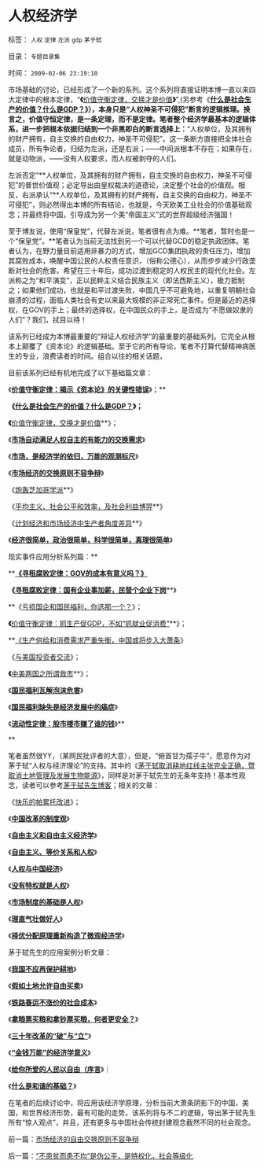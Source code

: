 # 人权经济学

标签： `人权` `定律` `左派` `gdp` `茅于轼` 

目录： `专题目录集`

时间： `2009-02-06 23:19:10`

市场基础的讨论，已经形成了一个新的系列。这个系列将直接证明本博一直以来四大定律中的根本定律，“**《**[价值守衡定律，交换才是价值](../../../2008/8/25/价值守恒定律：交换决定价值，政府采购与泡沫GDP.md)**》**”,(另参考《[**什么是社会生产的价值？什么是GDP？**](../../../2008/7/6/什么是社会生产的价值？什么是GDP？.md)**》），本身只是“人权神圣不可侵犯”断言的逻辑推理。换言之，价值守恒定律，是一条定理，而不是定律。笔者整个经济学最基本的逻辑体系，进一步把根本依据归结到一个非黑即白的断言选择上：**“人权单位，及其拥有的财产拥有，自主交换的自由权力，神圣不可侵犯”。这一条断方直接把全体社会成员，所有争论者，归结为左派，还是右派；——中间派根本不存在；如果存在，就是动物派，——没有人权要求，而人权被剥夺的人们。

左派否定“**人权单位，及其拥有的财产拥有，自主交换的自由权力，神圣不可侵犯”的普世价值观；必定导出由皇权裁决的道德论，决定整个社会的价值观。相反，右派承认“**人权单位，及其拥有的财产拥有，自主交换的自由权力，神圣不可侵犯”，则必然得出本博的所有结论，也就是，今天欧美工业社会的价值基础观念；并最终将中国，引导成为另一个美“帝国主义”式的世界超级经济强国！

至于博友说，使用“保皇党”，代替左派说，笔者很有点为难。**笔者，暂时也是一个“保皇党”。**笔者认为当前无法找到另一个可以代替GCD的稳定执政团体。笔者认为，在野力量目前适用非暴力的方式，增加GCD集团执政的责任压力，增加其腐败成本，唤醒中国公民的人权责任意识，（俗称公德心），从而步步减少行政垄断对社会的危害。希望在三十年后，成功过渡到稳定的人权民主的现代化社会。左派称之为“和平演变”，正以民粹主义结合民族主义（即法西斯主义），极力抵制之；如果他们成功，也就是和平过渡失败，中国几乎不可避免地，以重复明朝社会崩溃的过程，面临人类社会有史以来最大规模的非正常死亡事件。但是最近的选择权，在GOV的手上；最终的选择权，在中国民众的手上，是否成为“不愿做奴隶的人们”？我们，拭目以待！

该系列已经成为本博最重要的“辩证人权经济学”的最重要的基础系列。它完全从根本上颠覆了《资本论》的逻辑基础。至于它的所有导论，笔者不打算代替精神病医生的专业，浪费读者的时间。组合以往的相关话题，

目前该系列已经有机地完成了以下基础篇文章：

《**[价值守衡定律：揭示《资本论》的关键性错误](../../../2008/7/26/什么是生产的价值？揭示《资本论》的关键性错误.md)**》；**

**《**[**什么是社会生产的价值？什么是GDP？**](../../../2008/7/6/什么是社会生产的价值？什么是GDP？.md)**》；**

**《**[价值守衡定律，交换才是价值](../../../2008/8/25/价值守恒定律：交换决定价值，政府采购与泡沫GDP.md)**》；

《**[市场自动满足人权自主的有能力的交换需求](../../../2009/2/1/市场自动满足人权自主的有能力的交换需求.md)**》

《**[市场，是经济学的依归，万能的观测标尺](../../../2009/2/3/市场，是经济学的依归，万能的观测标尺.md)**》

《**[市场经济的交换原则不容争辩](../../../2009/2/5/市场经济的自由交换原则不容争辩.md)**》

《[炮轰芝加哥学派](../../../2009/2/2/炮轰芝加哥学派.md)**》

《[平均主义、社会公平和效率，及社会利益博羿](../../../2009/1/29/平均主义、社会公平和效率，及社会利益博羿.md)**》

《[计划经济和市场经济中生产者角度差异](../../../2009/1/22/计划经济和市场经济中的生产者角色差异.md)**》

《[**经济很简单，政治很简单，科学很简单，真理很简单**](../../../2009/1/24/经济很简单，政治很简单，科学很简单，真理很简单.md)》

现实事件应用分析系列篇：**

**[**《**](../../../2008/11/11/计划经济调用通货膨胀：政府的成本有意义吗？.md)[**寻租腐败定律：GOV的成本有意义吗？》**](../../../2008/11/11/计划经济调用通货膨胀：政府的成本有意义吗？.md)

**《**[**寻租腐败定律：国有企业事加薪，民营个企业下岗**](../../../2008/7/15/寻租腐败定律：国有企业事加薪，民营个企业下岗.md)**》

**《[亏损国企和国民福利，你选那一个？](../../../2008/9/5/亏损国企和国民福利.md)》；

**《**[价值守衡定律：抓生产促GDP，不如“抓就业促消费”](../../../2008/7/27/价值守衡定律：抓生产促GDP，不如“抓就业促消费”.md)**》；

**[《生产供给和消费需求严重失衡，中国或将步入大萧条](http://blog.sina.com.cn/s/blog_5563a64d01008jqe.html)》

《[与美国投资者交流](../../../2008/10/21/与美国投资者交流：中美港的股票.md)》；

**《**[中美两国之所谓救市](../../../2008/10/11/价值守恒：金融危机，经济危机，救市，中国和美国.md)**》；

《**[国民福利瓦解泡沫危害](../../../2007/10/5/远离经适房：租赁补贴和廉租房瓦解房地产泡沫.md)**》

《**[国民福利缺失是经济发展中的癌症](../../../2007/10/6/中国国民福利缺失是经济发展中的癌症.md)**》

《**[**流动性定律：股市楼市赚了谁的钱**](http://xn--,-ov6a8fa545bw9va49is96dmz3aoixxi4a9wdda470lonoha/)**》**

**

笔者虽然很YY，（某网民批评者的大意），但是，“俯首甘为孺子牛”，愿意作为对茅于轼“人权与经济理论”的支持。其中的《[茅于轼取消耕地红线主张完全正确，暨取消土地管理及发展生物能源](../../../2009/1/23/市场经济去特权化,市场是最强大的天然的平准工具.md)》，同样是对茅于轼先生的无条年支持！基本性观念，读者可以参考[茅于轼先生博客](http://blog.sina.com.cn/maoyushi)；相关的文章：

《[快乐的帕累托改进](http://blog.sina.com.cn/s/blog_49a3971d0100chds.html)》；

《[**中国改革的制度观**](http://blog.sina.com.cn/s/blog_49a3971d0100cb7y.html)》

《[**自由主义和自由主义经济学**](http://blog.sina.com.cn/s/blog_49a3971d0100c8ns.html)》

《[**自由主义、等价关系和人权**](http://blog.sina.com.cn/s/blog_49a3971d0100c7ju.html)》

《[**人权与中国经济**](http://blog.sina.com.cn/s/blog_49a3971d0100c760.html)》

《[**没有特权就是人权**](http://blog.sina.com.cn/s/blog_49a3971d0100c5lt.html)》

《[**市场制度的基础是人权**](http://blog.sina.com.cn/s/blog_49a3971d0100c4cy.html)》

《[**理直气壮做好人**](http://blog.sina.com.cn/s/blog_49a3971d0100c3ml.html)》

《[**择优分配原理重新构造了微观经济学**](http://blog.sina.com.cn/s/blog_49a3971d0100c2e6.html)》

茅于轼先生的应用案例分析文章：

《[**我国不应再保护耕地**](http://blog.sina.com.cn/s/blog_49a3971d0100cbno.html)》

《[**假如土地允许自由买卖**](http://blog.sina.com.cn/s/blog_49a3971d0100cbj4.html)》

《[**铁路春运不涨价的社会成本**](http://blog.sina.com.cn/s/blog_49a3971d0100cll7.html)》

《[**拿粮票买粮和拿钞票买粮，何者更安全？**](http://blog.sina.com.cn/s/blog_49a3971d0100cjq5.html)》

《[**三十年改革的“破”与“立”**](http://blog.sina.com.cn/s/blog_49a3971d0100c200.html)》

《[**“金钱万能”的经济学意义**](http://blog.sina.com.cn/s/blog_49a3971d0100c1ki.html)》

《[**给你所爱的人民以自由（序言**](http://blog.sina.com.cn/s/blog_49a3971d0100c1ek.html)》｜

《[**什么是和谐的基础？**](http://blog.sina.com.cn/s/blog_49a3971d0100bydb.html)》

在笔者的后续讨论中，将应用该经济学原理，分析当前大萧条阴影下的中国，美国，和世界经济形势，最有可能的走势。该系列将与不二的逻辑，导出茅于轼先生所有“惊人观点”，并且，还有更多与中国社会传统封建观念截然不同的社会观念。



前一篇：[市场经济的自由交换原则不容争辩](../../../2009/2/5/市场经济的自由交换原则不容争辩.md)

后一篇：[“不患贫而患不均”是伪公平，是特权化，社会等级化](../../../2009/2/7/“不患贫而患不均”是伪公平，是特权化，社会等级化.md)